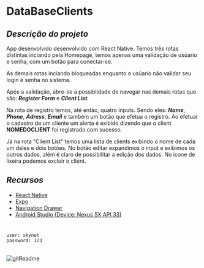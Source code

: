 # DataBaseClients

## **_Descrição do projeto_**

App desenvolvido desenvolvido com React Native. Temos três rotas distintas inciando pela Homepage, temos apenas uma validação de usúario e senha, com um botão para conectar-se.

As demais rotas inciando bloqueadas enquanto o usúario não validar seu login e senha no sistema.

Após a validação, abre-se a possiblidade de navegar nas demais rotas que são: **_Register Form_** e **_Client List_**.

Na rota de registro temos, até então, quatro inputs. Sendo eles: **_Name_**, **_Phone_**, **_Adress_**, **_Email_** e também um botão que efetua o registro. Ao efetuar o cadastro de um cliente um alerta é exibido dizendo que o client **NOMEDOCLIENT** foi registrado com sucesso.

Já na rota "Client List" temos uma lista de clients exibindo o nome de cada um deles e dois botões. No botão editar expandimos o input e exibimos os outros dados, além é claro de possibilitar a edição dos dados. No icone de lixeira podemos excluir o client.


## **_Recursos_**

- [React Native](https://reactnative.dev/docs/getting-started)
- [Expo](https://docs.expo.dev)
- [Navigation Drawer](https://reactnavigation.org/docs/getting-started/)
- [Android Studio (Device: Nexus 5X API 33)](https://developer.android.com)

#

```
user: skynet
password: 123
```

<br>

<img alt='gitReadme' src='./src/assets/DataBaseClients.gif'>
